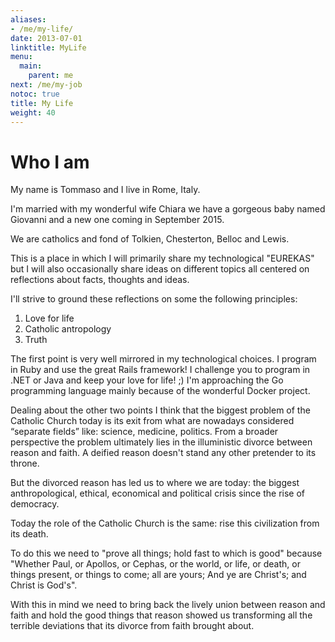 ```yaml
---
aliases:
- /me/my-life/
date: 2013-07-01
linktitle: MyLife
menu:
  main:
    parent: me
next: /me/my-job
notoc: true
title: My Life
weight: 40
---
```


# Who I am

My name is Tommaso and I live in Rome, Italy.

I'm married with my wonderful wife Chiara we have a gorgeous baby named Giovanni and a new one coming in September 2015.

We are catholics and fond of Tolkien, Chesterton, Belloc and Lewis.

This is a place in which I will primarily share my technological "EUREKAS" but I will also occasionally share ideas on different topics all centered on reflections about facts, thoughts and ideas.

I'll strive to ground these reflections on some the following principles:

1. Love for life
2. Catholic antropology
3. Truth

The first point is very well mirrored in my technological choices. I program in Ruby and use the great Rails framework!
I challenge you to program in .NET or Java and keep your love for life! ;)
I'm approaching the Go programming language mainly because of the wonderful Docker project.

Dealing about the other two points I think that the biggest problem of the Catholic Church today is its exit from what are nowadays considered “separate fields” like: science, medicine, politics.
From a broader perspective the problem ultimately lies in the illuministic divorce between reason and faith. A deified reason doesn't stand any other pretender to its throne.

But the divorced reason has led us to where we are today: the biggest anthropological, ethical, economical and political crisis since the rise of democracy.

Today the role of the Catholic Church is the same: rise this civilization from its death.

To do this we need to "prove all things; hold fast to which is good" because "Whether Paul, or Apollos, or Cephas, or the world, or life, or death, or things present, or things to come; all are yours; And ye are Christ's; and Christ is God's".

With this in mind we need to bring back the lively union between reason and faith and hold the good things that reason showed us transforming all the terrible deviations that its divorce from faith brought about.

